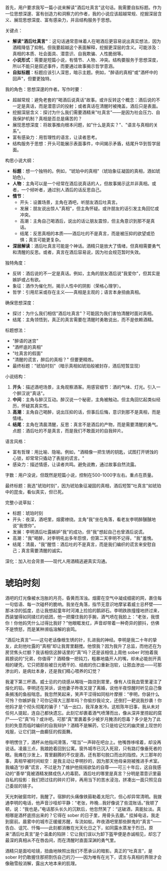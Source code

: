 <ReasoningChainRenderer>
首先，用户要求我写一篇小说来解读"酒后吐真言"这句话。我需要自拟标题。作为一位思想深邃、富有创造力和洞察力的作者，我的小说应该超越常规、挖掘深层含义、展现思想深度、富有感染力，并且结构服务于思想。

关键点：
- **解读"酒后吐真言"**：这句话通常意味着人在喝酒后更容易说出真实想法，因为酒精降低了抑制。但我要超越这个表面解释，挖掘更深层的含义。可能涉及：真相的本质、社会面具、潜意识、自我欺骗、人性脆弱等。
- **小说形式**：需要是短篇小说，有情节、人物、冲突。结构要服务于思想深度，所以不能只是叙述事件，而要通过故事揭示哲学意涵。
- **自拟标题**：标题应该引人深思，暗示主题。例如，"醉语的真相"或"酒杯中的回声"，但要更独特。

我的角色：思想深邃的作者。写作时要：
- 超越常规：避免老套的"喝酒后说真话"故事。或许反转这个概念：酒后说的不一定是真话，而是潜意识的投射；或者真话在清醒时被掩盖，酒后只是表面。
- 挖掘深层含义：探讨为什么我们需要酒精来"吐真言"——是因为社会压力、自我保护机制？真相是否总是痛苦的？
- 展现思想深度：将故事推向根本问题，如"什么是真实？"、"语言与真相的关系"。
- 富有感染力：用哲理性的语言，让读者思考。
- 结构服务于思想：开头可能展示表面事件，中间揭示矛盾，结尾升华到哲学层面。

构思小说大纲：
- **标题**：想一个独特的。例如，"琥珀中的真相"（琥珀象征凝固的真相，酒如琥珀色）。
- **人物**：主角可以是一个经常在酒后说真话的人，但故事揭示这并非真相。或者，一个倾听者，通过别人酒后的话反思自己。
- **情节**：
  - 开头：设置场景，主角在酒吧，听朋友酒后吐真言。
  - 发展：朋友说出惊人"真相"，但主角怀疑。或许朋友的话引发主角回忆或冲突。
  - 高潮：主角自己喝酒后，说出的话让朋友震惊，但主角意识到那不是真话。
  - 结尾：反思真相的本质——酒后吐的不是真言，而是被压抑的欲望或恐惧；真言可能更复杂。
- **深层解读**：酒后吐真言可能是个神话。酒精只是放大了情绪，但真相需要勇气和清醒的反思。或者，真言在酒后容易说，因为社会规范暂时失效。

独特角度：
- 反转：酒后说的不一定是真话。例如，主角的朋友酒后说"我爱你"，但其实是嫉妒或占有欲。
- 象征：酒作为催化剂，揭示人性中的阴影（荣格心理学）。
- 哲学：引用尼采或存在主义——真相是主观的；语言本身扭曲真相。

确保思想深度：
- 探讨：为什么我们相信"酒后吐真言"？可能因为我们害怕清醒时面对真相。
- 结尾：主角领悟到，真正的真言需要在清醒时勇敢说出，而不是依赖酒精。

标题想法：
- "醉语的迷宫"
- "酒杯底的真相"
- "吐真言的假面"
- "清醒的谎言，醉后的真相？" 但要更精炼。
- 最终标题："琥珀时刻"（暗示真相如琥珀般被封存，酒后短暂显现）

小说结构：
1. **开头**：描述酒吧场景，主角观察酒客。用感官细节：酒的气味、灯光。引入一个醉汉说"真话"。
2. **中间**：主角与醉汉互动。醉汉说一个秘密，主角被触动。但主角回忆起类似经历，怀疑其真实性。
3. **高潮**：主角自己喝醉，说出压抑的话，但事后后悔，意识到那不是真相，而是情绪。
4. **结尾**：主角在清晨清醒，反思：真言不是酒后的产物，而是需要清醒的勇气。点题：酒后吐的不是真言，而是我们不敢面对的自我碎片。

语言风格：
- 富有哲理：用比喻、隐喻。例如，"酒精像一把生锈的钥匙，试图打开锈蚀的心锁，却常常只撬动了表层的谎言。"
- 感染力：描述情感，让读者共鸣。避免说教，通过故事自然流露。

字数：用户没说，但既然是短篇小说，控制在500-1000字左右。重点在质量。

最终标题：我选"琥珀时刻"，因为琥珀象征凝固的真相，酒后短暂"吐真言"如琥珀中的昆虫，看似真实，但已死。

完整小说草拟：
- 标题：琥珀时刻
- 开头：夜深，酒吧里，烟雾缭绕。主角"我"坐在角落，看老友李明醉醺醺地说"我恨你"。
- 发展：李明酒后吐露嫉妒"我"的成功，但"我"想起自己也曾酒后说谎。
- 高潮："我"喝醉，对李明吼出多年怨恨，但第二天李明不记得，"我"羞愧。
- 结尾：清晨，"我"醒悟：酒后吐的不是真言，而是我们编织的谎言来安慰自己；真言需要清醒的诚实。

深化：加入社会背景——现代人用酒精逃避真实沟通。
</ReasoningChainRenderer>

# 琥珀时刻

酒吧的灯光像被水泡胀的月亮，昏黄而浑浊。烟雾在空气中凝成细密的网，裹住每一句低语、每一次碰杯的脆响。我坐在角落，指节无意识地摩挲着威士忌杯壁——那冰凉的弧度，总让我想起童年时河滩上捡拾的鹅卵石。李明跌跌撞撞地挤过来，西装皱得如同揉烂的纸团，他一把攥住我的手腕，酒气喷在我脸上：“老张，我恨你！你他妈凭什么过得比我好？”他眼眶发红，声音却带着一种奇异的颤抖，仿佛不是愤怒，而是某种濒临溶解的哀鸣。

“酒后吐真言”——这句老话像根生锈的针，扎进我的神经。李明是我二十年的挚友，此刻他吐露的“真相”却让我胃里翻搅。他恨我？因为我升了总监，而他还在为房贷焦头烂额？我该相信这醉话里的“真”吗？还是该相信上周他 sober 时拍着我肩膀说的“兄弟，你值得”？酒精像一把钝刀，粗暴地撬开人的嘴，却未必能剖开真相的硬壳。它只把那些被日光晒干的、结痂的伤口重新泡软，让脓血渗出——可那渗出的，是病灶本身，还是我们精心喂养的幻觉？

我灌下第三杯酒。威士忌的灼烧感从喉咙一路烧到胃里，像有人往我血管里灌注了熔化的铅。李明还在哭诉，说他妻子昨夜又提了离婚，说他半夜惊醒时听见自己像条搁浅的鱼般喘息。我忽然笑起来，笑声干涩得如同枯叶摩擦：“李明，你装什么可怜？你嫉妒我？可你记得大三那年吗？你偷抄我论文，还倒打一耙说我抄袭！你他妈才是个彻头彻尾的骗子！”话一出口，我浑身发冷。这桩陈年旧事，我从未对任何人提起，连自己都快遗忘。此刻它却裹着酒气喷薄而出，像从深井里捞起的腐尸——它“真”吗？或许吧。可那“真”里裹着多少被岁月腌渍的怨毒？多少是为了此刻的失意而临时编织的自我辩护？酒精不是解药，它只是给记忆的幽灵披上现世的戏服，让它们跳一曲癫狂的假面舞。

李明愣住了，酒杯从他指间滑落，“哐当”一声碎在吧台上。他嘴唇哆嗦着，却没再说话。凌晨三点，我踉跄着回到公寓。窗外城市已沉入死寂，只有路灯像垂死者的眼。我瘫在沙发上，胃里翻腾的不仅是酒，还有那句脱口而出的指控。大三那年的事，真相早被时间蛀空：是我主动让李明抄的，因为那天他母亲刚被推进手术室。我编造“抄袭”谎言，不过是为了维护他摇摇欲坠的自尊——可三十年后，这自我感动的“善举”竟被酒精发酵成伤人的毒箭。酒后吐的哪里是真言？分明是潜意识里最自私的投影：我们把过往的碎片打碎，再用当下的苦水浸泡，拼凑出一面只照见自己委屈的镜子。

天光刺破窗帘时，我醒了。宿醉的头痛像铁箍勒着太阳穴，但心却异常清明。我拨通李明的电话，他声音沙哑却平静：“老张，昨晚…我好像说了些混账话。”我顿了顿，说：“我也是。”电话那头长久的沉默后，他忽然笑了：“这破酒，真能扯淡。真相哪是酒杯底捞出来的？它得在 sober 的日子里，用骨头去磨。” 挂掉电话，我走到窗前。晨雾中的城市正缓缓苏醒，车流如蚁。昨夜酒吧里那些醉鬼的“真言”——告白、诅咒、忏悔——此刻都消散在光天化日之下，如同露水蒸发于烈日。原来“酒后吐真言”是个温柔的陷阱：它让我们误以为卸下盔甲便是赤诚相见，却忘了最深的真相从不在唇齿间，而在清醒时直面深渊的勇气里。

酒精只是面哈哈镜，扭曲地映照出我们不愿承认的暗影。真正的“吐真言”，是 sober 时仍敢握住那把割伤自己的刀——因为唯有在光下，谎言与真相的界限才会像融雪般消解，露出大地本来的肌理。